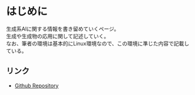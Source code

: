 # はじめに
生成系AIに関する情報を書き留めていくページ。  
生成や生成物の応用に関して記述していく。  
なお、筆者の環境は基本的にLinux環境なので、この環境に準じた内容で記載している。

## リンク
- [Github Repository](https://github.com/ShunsukeNONOMURA/mkdocs-generative-ai)